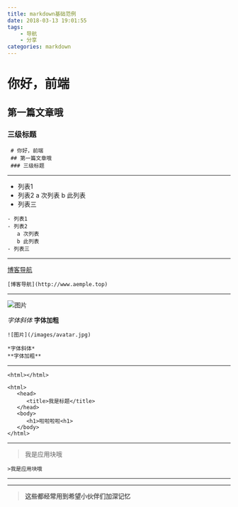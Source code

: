 ```yaml
---
title: markdown基础范例
date: 2018-03-13 19:01:55
tags:
    - 导航
    - 分享
categories: markdown
---
```


# 你好，前端
## 第一篇文章哦
### 三级标题

```
 # 你好，前端
 ## 第一篇文章哦
 ### 三级标题

```
***
- 列表1
- 列表2
   a 次列表
   b 此列表
- 列表三


```
- 列表1
- 列表2
   a 次列表
   b 此列表
- 列表三

```
***

[博客导航](http://www.aemple.top)

```
[博客导航](http://www.aemple.top)

```
***

![图片](/images/avatar.jpg)

*字体斜体*
**字体加粗**

```
![图片](/images/avatar.jpg)

*字体斜体*
**字体加粗**

```
***


`<html></html>`

```
<html>
   <head>
      <title>我是标题</title>
   </head>
   <body>
      <h1>啦啦啦啦<h1>
   </body>
</html>
```
***

>我是应用块哦

```
>我是应用块哦

```
***
***


>**这些都经常用到希望小伙伴们加深记忆**

